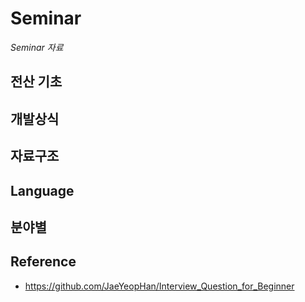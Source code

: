 # Seminar
_Seminar 자료_

## 전산 기초
## 개발상식
## 자료구조
## Language
## 분야별
## Reference
* https://github.com/JaeYeopHan/Interview_Question_for_Beginner
